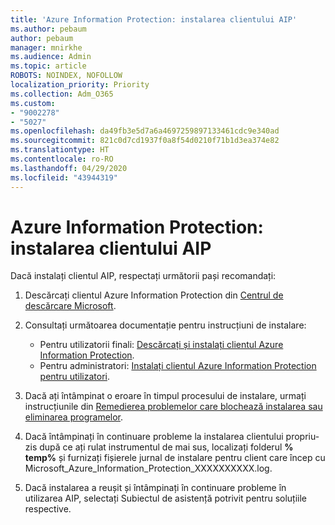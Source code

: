 ```yaml
---
title: 'Azure Information Protection: instalarea clientului AIP'
ms.author: pebaum
author: pebaum
manager: mnirkhe
ms.audience: Admin
ms.topic: article
ROBOTS: NOINDEX, NOFOLLOW
localization_priority: Priority
ms.collection: Adm_O365
ms.custom:
- "9002278"
- "5027"
ms.openlocfilehash: da49fb3e5d7a6a4697259897133461cdc9e340ad
ms.sourcegitcommit: 821c0d7cd1937f0a8f54d0210f71b1d3ea374e82
ms.translationtype: HT
ms.contentlocale: ro-RO
ms.lasthandoff: 04/29/2020
ms.locfileid: "43944319"
---
```

# <a name="azure-information-protection-aip-client-installation"></a>Azure Information Protection: instalarea clientului AIP

Dacă instalați clientul AIP, respectați următorii pași recomandați:

1. Descărcați clientul Azure Information Protection din [Centrul de descărcare Microsoft](https://www.microsoft.com/download/details.aspx?id=53018).

2. Consultați următoarea documentație pentru instrucțiuni de instalare:

    - Pentru utilizatorii finali: [Descărcați și instalați clientul Azure Information Protection](https://docs.microsoft.com/azure/information-protection/rms-client/install-client-app).
    - Pentru administratori: [Instalați clientul Azure Information Protection pentru utilizatori](https://docs.microsoft.com/azure/information-protection/rms-client/client-admin-guide-install).

3. Dacă ați întâmpinat o eroare în timpul procesului de instalare, urmați instrucțiunile din [Remedierea problemelor care blochează instalarea sau eliminarea programelor](https://support.microsoft.com/help/17588/windows-fix-problems-that-block-programs-being-installed-or-removed).

4. Dacă întâmpinați în continuare probleme la instalarea clientului propriu-zis după ce ați rulat instrumentul de mai sus, localizați folderul **% temp%** și furnizați fișierele jurnal de instalare pentru client care încep cu Microsoft_Azure_Information_Protection_XXXXXXXXXX.log.

5. Dacă instalarea a reușit și întâmpinați în continuare probleme în utilizarea AIP, selectați Subiectul de asistență potrivit pentru soluțiile respective.
